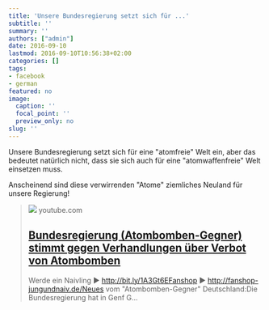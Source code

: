 ```yaml
---
title: 'Unsere Bundesregierung setzt sich für ...'
subtitle: ''
summary: ''
authors: ["admin"]
date: 2016-09-10
lastmod: 2016-09-10T10:56:38+02:00
categories: []
tags:
- facebook
- german
featured: no
image:
  caption: ''
  focal_point: ''
  preview_only: no
slug: ''
---
```

Unsere Bundesregierung setzt sich für eine "atomfreie" Welt ein, aber das bedeutet natürlich nicht, dass sie sich auch für eine "atomwaffenfreie" Welt einsetzen muss. 

Anscheinend sind diese verwirrenden "Atome" ziemliches Neuland für unsere Regierung!
> [![](https://i.ytimg.com/vi/_KkqsjxFz6M/hqdefault.jpg)](https://www.youtube.com/watch?v=_KkqsjxFz6M)
> youtube.com
> ## [Bundesregierung (Atombomben-Gegner) stimmt gegen Verhandlungen über Verbot von Atombomben](https://www.youtube.com/watch?v=_KkqsjxFz6M)
>
>Werde ein Naivling ► http://bit.ly/1A3Gt6EFanshop ► http://fanshop-jungundnaiv.de/Neues vom "Atombomben-Gegner" Deutschland:Die Bundesregierung hat in Genf G...


